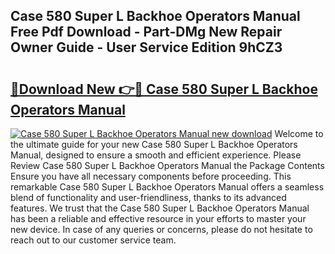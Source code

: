 ## Case 580 Super L Backhoe Operators Manual Free Pdf Download - Part-DMg New Repair Owner Guide - User Service Edition 9hCZ3

# <h2><a href="http://bc54488.oget.top/?id=Case+580+Super+L+Backhoe+Operators+Manual">🔗Download New 👉🔴 Case 580 Super L Backhoe Operators Manual</a></h2>

[![Case 580 Super L Backhoe Operators Manual new download](https://i.imgur.com/5g1atiW.png)](http://bc54488.oget.top/?id=Case+580+Super+L+Backhoe+Operators+Manual)
Welcome to the ultimate guide for your new Case 580 Super L Backhoe Operators Manual, designed to ensure a smooth and efficient experience. Please Review Case 580 Super L Backhoe Operators Manual the Package Contents Ensure you have all necessary components before proceeding. This remarkable Case 580 Super L Backhoe Operators Manual offers a seamless blend of functionality and user-friendliness, thanks to its advanced features. We trust that the Case 580 Super L Backhoe Operators Manual has been a reliable and effective resource in your efforts to master your new device. In case of any queries or concerns, please do not hesitate to reach out to our customer service team.
